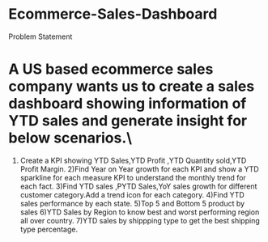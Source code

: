 # Ecommerce-Sales-Dashboard
Problem Statement
# A US based ecommerce sales company wants us to create a sales dashboard showing information of YTD sales and generate insight for below scenarios.\
1) Create a KPI showing YTD Sales,YTD Profit ,YTD Quantity sold,YTD Profit Margin.
2)Find Year on Year growth for each KPI and show a YTD sparkline for each measure KPI to understand the monthly trend for each fact.
3)Find YTD sales ,PYTD Sales,YoY sales growth for different customer category.Add a trend icon for each category.
4)Find YTD sales performance by each state.
5)Top 5 and Bottom 5 product by sales
6)YTD Sales by Region to know best and worst performing region all over country.
7)YTD sales by shippping type to get the best shipping type percentage.
